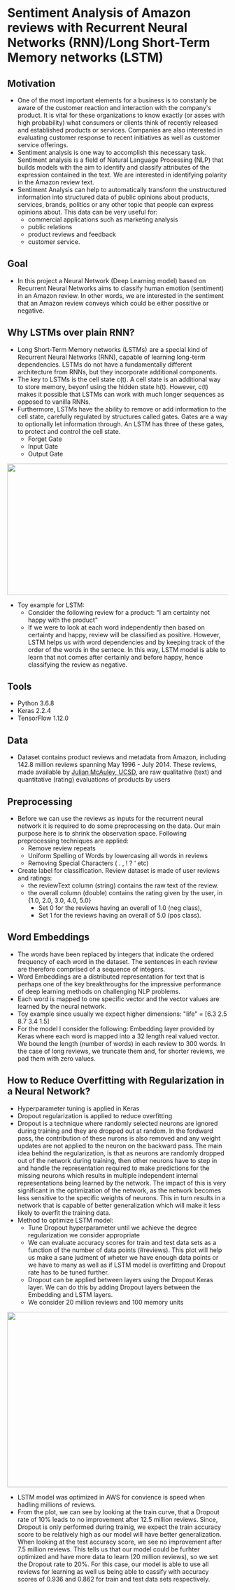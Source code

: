 
# Sentiment Analysis of Amazon reviews with Recurrent Neural Networks (RNN)/Long Short-Term Memory networks (LSTM)
## Motivation
- One of the most important elements for a business is to constanly be aware of the customer reaction and interaction with the company's product. It is vital for these organizations to know exactly (or asses with high probability) what consumers or clients think of recently released and established products or services. Companies are also interested in evaluating customer response to recent initiatives as well as customer service offerings.
- Sentiment analysis is one way to accomplish this necessary task. Sentiment analysis is a field of Natural Language Processing (NLP) that builds models with the aim to identify and classify attributes of the expression contained in the text. We are interested in identifying polarity in the Amazon review text.
- Sentiment Analysis can help to automatically transform the unstructured information into structured data of public opinions about products, services, brands, politics or any other topic that people can express opinions about. This data can be very useful for:
    - commercial applications such as marketing analysis
    - public relations
    - product reviews and feedback
    - customer service.

## Goal
- In this project a Neural Network (Deep Learning model) based on Recurrent Neural Networks aims to classify human emotion (sentiment) in an Amazon review. In other words, we are interested in the sentiment that an Amazon review conveys which could be either possitive or negative.

## Why LSTMs over plain RNN?
- Long Short-Term Memory networks (LSTMs)  are a special kind of Recurrent Neural Networks (RNN), capable of learning long-term dependencies. LSTMs do not have a fundamentally different architecture from RNNs, but they incorporate additional components.
- The key to LSTMs is the cell state c(t). A cell state is an additional way to store memory, beyonf using the hidden state h(t). However, c(t) makes it possible that LSTMs can work with much longer sequences as opposed to vanilla RNNs.
- Furthermore, LSTMs have the ability to remove or add information to the cell state, carefully regulated by structures called gates. Gates are a way to optionally let information through. An LSTM has three of these gates, to protect and control the cell state.
    - Forget Gate
    - Input Gate
    - Output Gate

<p align="center">
  <img width="650" height="300" src="https://github.com/mtorrico/Sentiment-Analysis-NeuralNetwork-LSTM/blob/master/lstm_diag.JPG">
</p>


- Toy example for LSTM:
    - Consider the following review for a product:
      "I am certainty not happy with the product"
    - If we were to look at each word independently then based on certainty and happy, review will be classified as positive. However, LSTM helps us with word dependencies and by keeping track of the order of the words in the sentece. In this way, LSTM model is able to learn that not comes after certainly and before happy, hence classifying the review as negative.
    

## Tools
  - Python 3.6.8
  - Keras 2.2.4
  - TensorFlow 1.12.0


## Data
- Dataset contains product reviews and metadata from Amazon, including 142.8 million reviews spanning May 1996 - July 2014. These reviews, made available by [Julian McAuley, UCSD](http://jmcauley.ucsd.edu/data/amazon/), are raw qualitative (text) and quantitative (rating) evaluations of products by users

## Preprocessing
- Before we can use the reviews as inputs for the recurrent neural network it is required to do some preprocessing on the data. Our main purpose here is to shrink the observation space. Following preprocessing techniques are applied:
    - Remove review repeats
    - Uniform Spelling of Words by lowercasing all words in reviews
    - Removing Special Characters ( . , ! ? ‘ etc) 
- Create label for classification. Review dataset is made of user reviews and ratings:
    - the reviewText column (string) contains the raw text of the review.
    - the overall column (double) contains the rating given by the user, in {1.0, 2.0, 3.0, 4.0, 5.0}
        - Set 0 for the reviews having an overall of 1.0 (neg class),
        - Set 1 for the reviews having an overall of 5.0 (pos class).
  
## Word Embeddings
- The words have been replaced by integers that indicate the ordered frequency of each word in the dataset. The sentences in each review are therefore comprised of a sequence of integers.
- Word Embeddings are a distributed representation for text that is perhaps one of the key breakthroughs for the impressive performance of deep learning methods on challenging NLP problems.
- Each word is mapped to one specific vector and the vector values are learned by the neural network.
- Toy example since usually we expect higher dimensions:
"life" = [6.3 2.5 8.7 3.4 1.5]
- For the model I consider the following: Embedding layer provided by Keras where each word is mapped into a 32 length real valued vector. We bound the length (number of words) in each review to 300 words. In the case of long reviews, we truncate them and, for shorter reviews, we pad them with zero values.

## How to Reduce Overfitting with Regularization in a Neural Network?
- Hyperparameter tuning is applied in Keras
- Dropout regularization is applied to reduce overfitting
- Dropout is a technique where randomly selected neurons are ignored during training and they are dropped out at random. In the fordward pass, the contribution of these nurons is also removed and any weight updates are not applied to the neuron on the backward pass. The main idea behind the regularization, is that as neurons are randomly dropped out of the network during training, then other neurons have to step in and handle the representation required to make predictions for the missing neurons which results in multiple independent internal representations being learned by the network. The impact of this is very significant in the optimization of the network, as the network becomes less sensitive to the specific weights of neurons. This in turn results in a network that is capable of better generalization which will make it less likely to overfit the training data.
- Method to optimize LSTM model:
    - Tune Dropout hyperparameter until we achieve the degree regularization we consider appropriate
    - We can evaluate accuracy scores for train and test data sets as a function of the number of data points (#reviews). This plot will help us make a sane judment of wheter we have enough data points or we have to many as well as if LSTM model is overfitting and Dropout rate has to be tuned further. 
    - Dropout can be applied between layers using the Dropout Keras layer. We can do this by adding Dropout layers between the Embedding and LSTM layers.
    - We consider 20 million reviews and 100 memory units

<p align="center">
  <img width="560" height="400" src="https://github.com/mtorrico/Sentiment-Analysis-NeuralNetwork-LSTM/blob/master/lstm_opt.JPG">
</p>


- LSTM model was optimized in AWS for convience is speed when hadling millions of reviews.
- From the plot, we can see by looking at the train curve, that a Dropout rate of 10% leads to no improvement after 12.5 million reviews. Since, Dropout is only performed during trainig, we expect the train accuracy score to be relatively high as our model will have better generalization. When looking at the test accuracy score, we see no improvement after 7.5 million reviews. This tells us that our model could be furhter optimized and have more data to learn (20 million reviews), so we set the Dropout rate to 20%. For this case, our model is able to use all reviews for learning as well us being able to cassify with accuracy scores of 0.936 and 0.862 for train and test data sets respectively.
    
    








